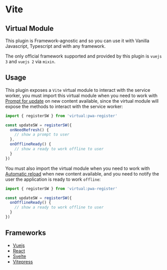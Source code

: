 # Vite 

## Virtual Module

This plugin is Framework-agnostic and so you can use it with Vanilla Javascript, Typescript and with any framework.

The only official framework supported and provided by this plugin is `vuejs 3` and `vuejs 2` via `mixin`.

## Usage

This plugin exposes a `Vite` virtual module to interact with the service worker, you must import this virtual module 
when you need to work with [Prompt for update](/guide/prompt-for-update.html) on new content available, since the 
virtual module will expose the methods to interact with the service worker:

```ts
import { registerSW } from 'virtual:pwa-register'

const updateSW = registerSW({
  onNeedRefresh() {
    // show a prompt to user
  },
  onOfflineReady() {
    // show a ready to work offline to user
  }
})
```

You must also import the virtual module when you need to work with [Automatic reload](/guide/auto-update.html) when new
content available, and you need to notify the user the application is ready to work `offline`:

```ts
import { registerSW } from 'virtual:pwa-register'

const updateSW = registerSW({
  onOfflineReady() {
    // show a ready to work offline to user
  }
})
```

## Frameworks

- [Vuejs](/frameworks/vue)
- [React](/frameworks/react)
- [Svelte](/frameworks/svelte)
- [Vitepress](/frameworks/vitepress)
